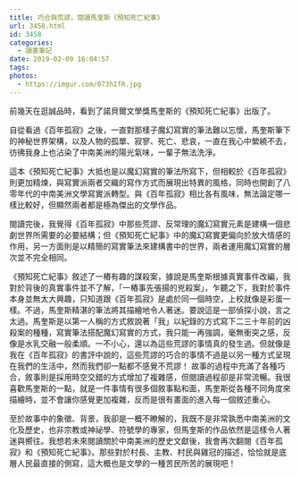 ```yaml
---
title: 巧合與荒謬，閱讀馬奎斯《預知死亡紀事》
url: 3458.html
id: 3458
categories:
  - 讀書筆記
date: 2019-02-09 16:04:57
tags:
photos: 
  - https://imgur.com/073hIfR.jpg
---
```


前幾天在逛誠品時，看到了諾貝爾文學獎馬奎斯的《預知死亡紀事》出版了。
<!-- more -->
自從看過《百年孤寂》之後，一直對那樣子魔幻寫實的筆法難以忘懷，馬奎斯筆下的神秘世界架構，以及人物的孤單、寂寥、死亡、悲哀，一直在我心中縈繞不去，彷彿我身上也沾染了中南美洲的陽光氣味，一輩子無法洗淨。

這本《預知死亡紀事》大抵也是以魔幻寫實的筆法所寫下，但相較於《百年孤寂》則更加精煉，與寫實派兩者交織的寫作方式而展現出特異的風格，同時也開創了八零年代的中南美洲文學寫實派轉型。與《百年孤寂》相比各有風味，無法論定哪一樣比較好，但顯然兩者都是極為傑出的文學作品。

閱讀完後，我覺得《百年孤寂》中那些荒謬、反常理的魔幻寫實元素是建構一個悲劇世界所需要的必要結構；但《預知死亡紀事》中的魔幻寫實更偏向於放大情感的作用，另一方面則是以精簡的寫實筆法來建構書中的世界，兩者運用魔幻寫實的層次並不完全相同。

《預知死亡紀事》敘述了一樁有趣的謀殺案，據說是馬奎斯根據真實事件改編，我對於背後的真實事件並不了解，「一樁事先張揚的兇殺案」，乍聽之下，我對於事件本身並無太大興趣，只知道跟《百年孤寂》是處於同一個時空，上校就像是彩蛋一樣。不過，馬奎斯精湛的筆法將其描繪地令人著迷。要說這是一部偵探小說，言之太過。馬奎斯是以第一人稱的方式敘說著「我」以紀錄的方式寫下二三十年前的凶殺案的種種，寫實筆法搭配魔幻寫實的方式，我只能一再強調，毫無衝突之感，反像是水乳交融一般柔順。一不小心，還以為這些荒謬的事情真的發生過。但就像是我在《百年孤寂》的書評中說的，這些荒謬的巧合的事情不過是以另一種方式呈現在我們的生活中，然而我們卻一點都不感覺不荒謬！ 故事的過程中充滿了各種巧合，敘事則是採用時空交錯的方式增加了複雜感，但閱讀過程卻是非常流暢。我很喜歡馬奎斯的一點，就是一件事情有很多個敘事點和面，馬奎斯從各種不同角度來描繪時，並不會讓你感覺更加複雜，反而是很有畫面的進入每一個敘述重心。

至於故事中的象徵、背景，我卻是一概不瞭解的，我既不是非常孰悉中南美洲的文化及歷史，也非宗教或神祕學、符號學的專家，但馬奎斯的作品依然是這樣令人著迷與嚮往。我想若未來閱讀關於中南美洲的歷史文獻後，我會再次翻閱《百年孤寂》和《預知死亡紀事》。那些對於村長、主教、村民與雞冠的描述，恰恰就是底層人民最直接的側寫，這大概也是文學的一種苦民所苦的展現吧！